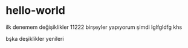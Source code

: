 # hello-world
ilk denemem
değişiklikler
11222
birşeyler yapıyorum şimdi
lglfgldfg
khs

bşka deşiklikler
yenileri
